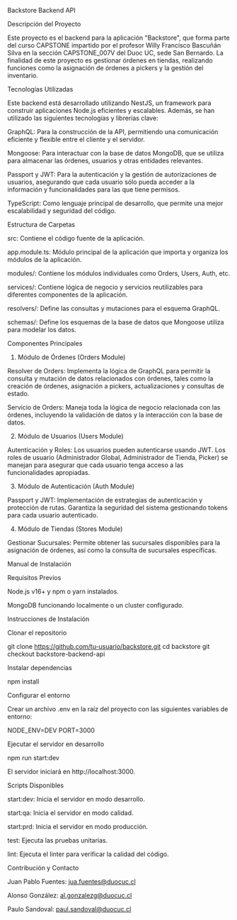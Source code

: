 Backstore Backend API

Descripción del Proyecto

Este proyecto es el backend para la aplicación "Backstore", que forma parte del curso CAPSTONE impartido por el profesor Willy Francisco Bascuñán Silva en la sección CAPSTONE_007V del Duoc UC, sede San Bernardo. La finalidad de este proyecto es gestionar órdenes en tiendas, realizando funciones como la asignación de órdenes a pickers y la gestión del inventario.

Tecnologías Utilizadas

Este backend está desarrollado utilizando NestJS, un framework para construir aplicaciones Node.js eficientes y escalables. Además, se han utilizado las siguientes tecnologías y librerías clave:

GraphQL: Para la construcción de la API, permitiendo una comunicación eficiente y flexible entre el cliente y el servidor.

Mongoose: Para interactuar con la base de datos MongoDB, que se utiliza para almacenar las órdenes, usuarios y otras entidades relevantes.

Passport y JWT: Para la autenticación y la gestión de autorizaciones de usuarios, asegurando que cada usuario sólo pueda acceder a la información y funcionalidades para las que tiene permisos.

TypeScript: Como lenguaje principal de desarrollo, que permite una mejor escalabilidad y seguridad del código.

Estructura de Carpetas

src: Contiene el código fuente de la aplicación.

app.module.ts: Módulo principal de la aplicación que importa y organiza los módulos de la aplicación.

modules/: Contiene los módulos individuales como Orders, Users, Auth, etc.

services/: Contiene lógica de negocio y servicios reutilizables para diferentes componentes de la aplicación.

resolvers/: Define las consultas y mutaciones para el esquema GraphQL.

schemas/: Define los esquemas de la base de datos que Mongoose utiliza para modelar los datos.

Componentes Principales

1. Módulo de Órdenes (Orders Module)

Resolver de Orders: Implementa la lógica de GraphQL para permitir la consulta y mutación de datos relacionados con órdenes, tales como la creación de órdenes, asignación a pickers, actualizaciones y consultas de estado.

Servicio de Orders: Maneja toda la lógica de negocio relacionada con las órdenes, incluyendo la validación de datos y la interacción con la base de datos.

2. Módulo de Usuarios (Users Module)

Autenticación y Roles: Los usuarios pueden autenticarse usando JWT. Los roles de usuario (Administrador Global, Administrador de Tienda, Picker) se manejan para asegurar que cada usuario tenga acceso a las funcionalidades apropiadas.

3. Módulo de Autenticación (Auth Module)

Passport y JWT: Implementación de estrategias de autenticación y protección de rutas. Garantiza la seguridad del sistema gestionando tokens para cada usuario autenticado.

4. Módulo de Tiendas (Stores Module)

Gestionar Sucursales: Permite obtener las sucursales disponibles para la asignación de órdenes, así como la consulta de sucursales específicas.

Manual de Instalación

Requisitos Previos

Node.js v16+ y npm o yarn instalados.

MongoDB funcionando localmente o un cluster configurado.

Instrucciones de Instalación

Clonar el repositorio

git clone https://github.com/tu-usuario/backstore.git
cd backstore
git checkout backstore-backend-api

Instalar dependencias

npm install

Configurar el entorno

Crear un archivo .env en la raíz del proyecto con las siguientes variables de entorno:

NODE_ENV=DEV
PORT=3000

Ejecutar el servidor en desarrollo

npm run start:dev

El servidor iniciará en http://localhost:3000.

Scripts Disponibles

start:dev: Inicia el servidor en modo desarrollo.

start:qa: Inicia el servidor en modo calidad.

start:prd: Inicia el servidor en modo producción.

test: Ejecuta las pruebas unitarias.

lint: Ejecuta el linter para verificar la calidad del código.


Contribución y Contacto

Juan Pablo Fuentes: jua.fuentes@duocuc.cl

Alonso González: al.gonzalezg@duocuc.cl

Paulo Sandoval: paul.sandoval@duocuc.cl